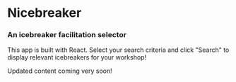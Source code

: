 # Nicebreaker

### An icebreaker facilitation selector

This app is built with React. Select your search criteria and click "Search" to display relevant icebreakers for your workshop!

Updated content coming very soon!